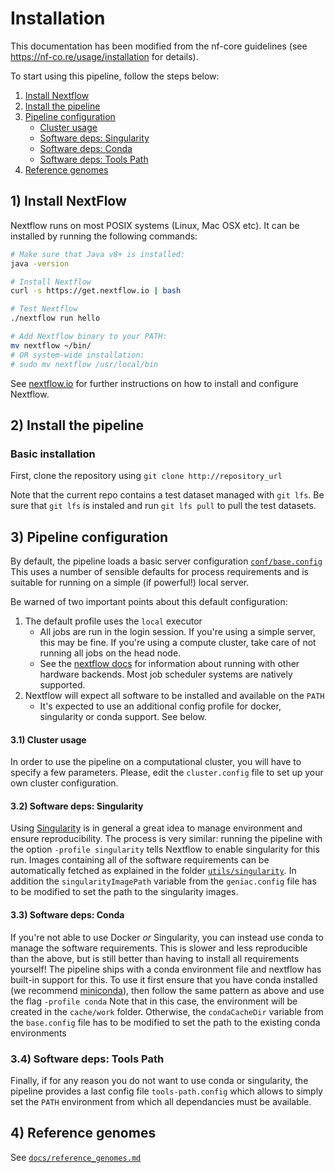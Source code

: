 # Installation

This documentation has been modified from the nf-core guidelines
(see https://nf-co.re/usage/installation for details).

To start using this pipeline, follow the steps below:

1. [Install Nextflow](#1-install-nextflow)
2. [Install the pipeline](#2-install-the-pipeline)
3. [Pipeline configuration](#3-pipeline-configuration)
    * [Cluster usage](#31cluster-usage)
    * [Software deps: Singularity](#31-software-deps-singularity)
    * [Software deps: Conda](#32-software-deps-conda)
    * [Software deps: Tools Path](#32-software-deps-tools-path)
4. [Reference genomes](#4-reference-genomes)

## 1) Install NextFlow
Nextflow runs on most POSIX systems (Linux, Mac OSX etc). It can be installed by running the following commands:

```bash
# Make sure that Java v8+ is installed:
java -version

# Install Nextflow
curl -s https://get.nextflow.io | bash

# Test Nextflow
./nextflow run hello

# Add Nextflow binary to your PATH:
mv nextflow ~/bin/
# OR system-wide installation:
# sudo mv nextflow /usr/local/bin
```

See [nextflow.io](https://www.nextflow.io/) for further instructions on how to install and configure Nextflow.

## 2) Install the pipeline

### Basic installation

First, clone the repository using `git clone http://repository_url`

Note that the current repo contains a test dataset managed with `git lfs`.
Be sure that `git lfs` is instaled and run `git lfs pull` to pull the test datasets.


## 3) Pipeline configuration

By default, the pipeline loads a basic server configuration [`conf/base.config`](../conf/base.config)
This uses a number of sensible defaults for process requirements and is suitable for running
on a simple (if powerful!) local server.

Be warned of two important points about this default configuration:

1. The default profile uses the `local` executor
    * All jobs are run in the login session. If you're using a simple server, this may be fine.
	If you're using a compute cluster, take care of not running all jobs on the head node.
    * See the [nextflow docs](https://www.nextflow.io/docs/latest/executor.html) for information about running with other hardware backends.
	Most job scheduler systems are natively supported.
2. Nextflow will expect all software to be installed and available on the `PATH`
    * It's expected to use an additional config profile for docker, singularity or conda support. See below.

#### 3.1) Cluster usage

In order to use the pipeline on a computational cluster, you will have to specify a few parameters.
Please, edit the `cluster.config` file to set up your own cluster configuration.

#### 3.2) Software deps: Singularity

Using [Singularity](http://singularity.lbl.gov/) is in general a great idea to manage environment and ensure reproducibility.
The process is very similar: running the pipeline with the option `-profile singularity` tells Nextflow to enable singularity for this run.
Images containing all of the software requirements can be automatically fetched as explained in the folder [`utils/singularity`](../utils/singularity/README.md).
In addition the `singularityImagePath` variable from the `geniac.config` file has to be modified to set the path to the singularity images.

#### 3.3) Software deps: Conda

If you're not able to use Docker _or_ Singularity, you can instead use conda to manage the software requirements.
This is slower and less reproducible than the above, but is still better than having to install all requirements yourself!
The pipeline ships with a conda environment file and nextflow has built-in support for this.
To use it first ensure that you have conda installed (we recommend [miniconda](https://conda.io/miniconda.html)), then follow the same pattern as above and use the flag `-profile conda`
Note that in this case, the environment will be created in the `cache/work` folder.
Otherwise, the `condaCacheDir` variable from the `base.config` file has to be modified to set the path to the existing conda environments

### 3.4) Software deps: Tools Path

Finally, if for any reason you do not want to use conda or singularity, the pipeline provides a last config file `tools-path.config`
which allows to simply set the `PATH` environment from which all dependancies must be available.

## 4) Reference genomes

See [`docs/reference_genomes.md`](reference_genomes.md)

